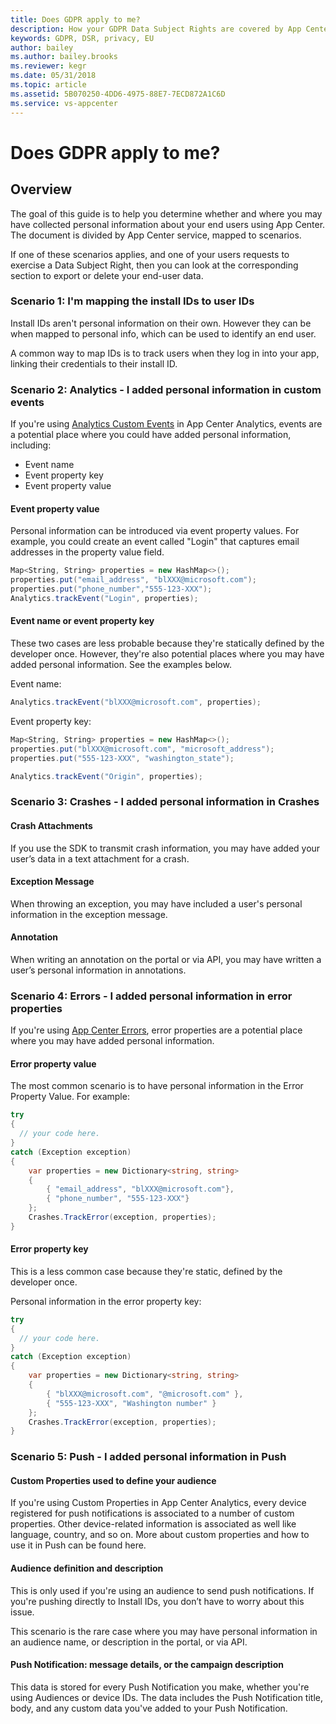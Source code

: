 ```yaml
---
title: Does GDPR apply to me? 
description: How your GDPR Data Subject Rights are covered by App Center. 
keywords: GDPR, DSR, privacy, EU
author: bailey
ms.author: bailey.brooks
ms.reviewer: kegr
ms.date: 05/31/2018 
ms.topic: article 
ms.assetid: 5B070250-4DD6-4975-88E7-7ECD872A1C6D
ms.service: vs-appcenter
---
```


# Does GDPR apply to me?
## Overview
The goal of this guide is to help you determine whether and where you may have collected personal information about your end users using App Center. The document is divided by App Center service, mapped to scenarios.

If one of these scenarios applies, and one of your users requests to exercise a Data Subject Right, then you can look at the corresponding section to export or delete your end-user data.

### Scenario 1: I'm mapping the install IDs to user IDs
Install IDs aren't personal information on their own. However they can be when mapped to personal info, which can be used to identify an end user.

A common way to map IDs is to track users when they log in into your app, linking their credentials to their install ID.

### Scenario 2: Analytics - I added personal information in custom events
If you're using [Analytics Custom Events](~/analytics/event-metrics.md) in App Center Analytics, events are a potential place where you could have added personal information, including:

- Event name
- Event property key
- Event property value

#### Event property value
Personal information can be introduced via event property values. For example, you could create an event called "Login" that captures email addresses in the property value field.

```csharp
Map<String, String> properties = new HashMap<>();
properties.put("email_address", "blXXX@microsoft.com");
properties.put("phone_number","555-123-XXX");
Analytics.trackEvent("Login", properties);
```

#### Event name or event property key
These two cases are less probable because they're statically defined by the developer once. However, they're also potential places where you may have added personal information. See the examples below.

Event name:

```csharp
Analytics.trackEvent("blXXX@microsoft.com", properties);
```

Event property key:

```csharp
Map<String, String> properties = new HashMap<>();
properties.put("blXXX@microsoft.com", "microsoft_address");
properties.put("555-123-XXX", "washington_state");

Analytics.trackEvent("Origin", properties);
```

### Scenario 3: Crashes - I added personal information in Crashes
#### Crash Attachments
If you use the SDK to transmit crash information, you may have added your user’s data in a text attachment for a crash.

#### Exception Message
When throwing an exception, you may have included a user's personal information in the exception message.

#### Annotation
When writing an annotation on the portal or via API, you may have written a user’s personal information in annotations.

### Scenario 4: Errors - I added personal information in error properties
If you're using [App Center Errors](~/errors/index.md), error properties are a potential place where you may have added personal information.

#### Error property value
The most common scenario is to have personal information in the Error Property Value. For example:

```csharp
try 
{
  // your code here.
} 
catch (Exception exception) 
{
    var properties = new Dictionary<string, string> 
    {
        { "email_address", "blXXX@microsoft.com"},
        { "phone_number", "555-123-XXX"}
    };
    Crashes.TrackError(exception, properties);
}
```

#### Error property key
This is a less common case because they're static, defined by the developer once.

Personal information in the error property key:

```csharp
try 
{
  // your code here.
} 
catch (Exception exception) 
{
    var properties = new Dictionary<string, string> 
    {
        { "blXXX@microsoft.com", "@microsoft.com" },
        { "555-123-XXX", "Washington number" }
    };
    Crashes.TrackError(exception, properties);
}
```

### Scenario 5: Push - I added personal information in Push
#### Custom Properties used to define your audience
If you're using Custom Properties in App Center Analytics, every device registered for push notifications is associated to a number of custom properties. Other device-related information is associated as well like language, country, and so on. More about custom properties and how to use it in Push can be found here.

#### Audience definition and description
This is only used if you're using an audience to send push notifications. If you're pushing directly to Install IDs, you don’t have to worry about this issue.

This scenario is the rare case where you may have personal information in an audience name, or description in the portal, or via API.

#### Push Notification: message details, or the campaign description
This data is stored for every Push Notification you make, whether you're using Audiences or device IDs. The data includes the Push Notification title, body, and any custom data you've added to your Push Notification.
